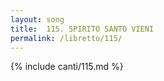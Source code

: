 ```yaml
---
layout: song
title:  115. SPIRITO SANTO VIENI
permalink: /libretto/115/
---
```

{% include canti/115.md %}   